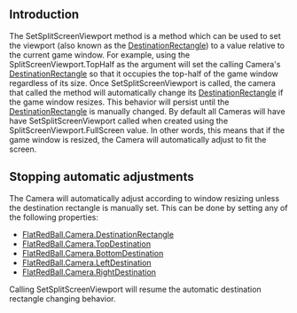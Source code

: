 ## Introduction

The SetSplitScreenViewport method is a method which can be used to set the viewport (also known as the [DestinationRectangle](/frb/docs/index.php?title=FlatRedBall.Camera.DestinationRectangle "FlatRedBall.Camera.DestinationRectangle")) to a value relative to the current game window. For example, using the SplitScreenViewport.TopHalf as the argument will set the calling Camera's [DestinationRectangle](/frb/docs/index.php?title=FlatRedBall.Camera.DestinationRectangle "FlatRedBall.Camera.DestinationRectangle") so that it occupies the top-half of the game window regardless of its size. Once SetSplitScreenViewport is called, the camera that called the method will automatically change its [DestinationRectangle](/frb/docs/index.php?title=FlatRedBall.Camera.DestinationRectangle "FlatRedBall.Camera.DestinationRectangle") if the game window resizes. This behavior will persist until the [DestinationRectangle](/frb/docs/index.php?title=FlatRedBall.Camera.DestinationRectangle "FlatRedBall.Camera.DestinationRectangle") is manually changed. By default all Cameras will have have SetSplitScreenViewport called when created using the SplitScreenViewport.FullScreen value. In other words, this means that if the game window is resized, the Camera will automatically adjust to fit the screen.

## Stopping automatic adjustments

The Camera will automatically adjust according to window resizing unless the destination rectangle is manually set. This can be done by setting any of the following properties:

-   [FlatRedBall.Camera.DestinationRectangle](/frb/docs/index.php?title=FlatRedBall.Camera.DestinationRectangle "FlatRedBall.Camera.DestinationRectangle")
-   [FlatRedBall.Camera.TopDestination](/frb/docs/index.php?title=FlatRedBall.Camera.DestinationRectangle "FlatRedBall.Camera.DestinationRectangle")
-   [FlatRedBall.Camera.BottomDestination](/frb/docs/index.php?title=FlatRedBall.Camera.DestinationRectangle "FlatRedBall.Camera.DestinationRectangle")
-   [FlatRedBall.Camera.LeftDestination](/frb/docs/index.php?title=FlatRedBall.Camera.DestinationRectangle "FlatRedBall.Camera.DestinationRectangle")
-   [FlatRedBall.Camera.RightDestination](/frb/docs/index.php?title=FlatRedBall.Camera.DestinationRectangle "FlatRedBall.Camera.DestinationRectangle")

Calling SetSplitScreenViewport will resume the automatic destination rectangle changing behavior.
